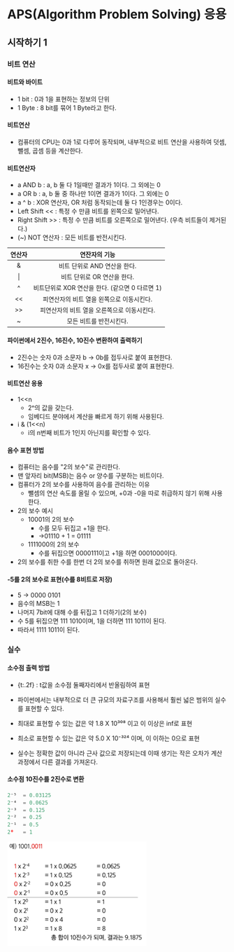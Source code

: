 ﻿# APS(Algorithm Problem Solving) 응용

## 시작하기 1

### 비트 연산

#### 비트와 바이트

- 1 bit : 0과 1을 표현하는 정보의 단위
- 1 Byte : 8 bit를 묶어 1 Byte라고 한다.

#### 비트연산

- 컴퓨터의 CPU는 0과 1로 다루어 동작되며, 내부적으로 비트 연산을 사용하여 덧셈, 뺄셈, 곱셈 등을 계산한다.

#### 비트연산자

- a AND b : a, b 둘 다 1일때만 결과가 1이다. 그 외에는 0
- a OR b : a, b 둘 중 하나만 1이면 결과가 1이다. 그 외에는 0
- a ^ b : XOR 연산자, OR 처럼 동작되는데 둘 다 1인경우는 0이다.
- Left Shift << : 특정 수 만큼 비트를 왼쪽으로 밀어낸다.
- Right Shift >> : 특정 수 만큼 비트를 오른쪽으로 밀어낸다. (우측 비트들이 제거된다.)
- (~) NOT 연산자 : 모든 비트를 반전시킨다.

| 연산자 |                  연잔자의 기능                  |
| :----: | :---------------------------------------------: |
|   &    |          비트 단위로 AND 연산을 한다.           |
|   \|   |           비트 단위로 OR 연산을 한다.           |
|   ^    | 비트단위로 XOR 연산을 한다. (같으면 0 다르면 1) |
|   <<   |    피연산자의 비트 열을 왼쪽으로 이동시킨다.    |
|   >>   |   피연산자의 비트 열을 오른쪽으로 이동시킨다.   |
|   ~    |             모든 비트를 반전시킨다.             |

#### 파이썬에서 2진수, 16진수, 10진수 변환하여 출력하기

- 2진수는 숫자 0과 소문자 b -> 0b를 접두사로 붙여 표현한다.
- 16진수는 숫자 0과 소문자 x -> 0x를 접두사로 붙여 표현한다.

#### 비트연산 응용

- 1<<n
  - 2ⁿ의 값을 갖는다.
  - 임베디드 분야에서 계산을 빠르게 하기 위해 사용된다.
- i & (1<<n)
  - i의 n번째 비트가 1인지 아닌지를 확인할 수 있다.

#### 음수 표현 방법

- 컴퓨터는 음수를 "2의 보수"로 관리한다.
- 맨 앞자리 bit(MSB)는 음수 or 양수를 구분하는 비트이다.
- 컴퓨터가 2의 보수를 사용하여 음수를 관리하는 이유
  - 뺄셈의 연산 속도를 올릴 수 있으며, +0과 -0을 따로 취급하지 않기 위해 사용한다.
- 2의 보수 예시
  - 10001의 2의 보수
    - 수를 모두 뒤집고 +1을 한다.
    - ->01110 + 1 = 01111
  - 1111000의 2의 보수
    - 수를 뒤집으면 0000111이고 +1을 하면 0001000이다.
- 2의 보수를 취한 수를 한번 더 2의 보수를 취하면 원래 값으로 돌아온다.

#### -5를 2의 보수로 표현(수를 8비트로 저장)

- 5 -> 0000 0101
- 음수의 MSB는 1
- 나머지 7bit에 대해 수를 뒤집고 1 더하기(2의 보수)
- 수 5를 뒤집으면 111 1010이며, 1을 더하면 111 1011이 된다.
- 따라서 1111 1011이 된다.

### 실수

#### 소수점 출력 방법

- {t:.2f} : t값을 소수점 둘째자리에서 반올림하여 표현

- 파이썬에서는 내부적으로 더 큰 규모의 자료구조를 사용해서 훨씬 넓은 범위의 실수를 표현할 수 있다.
- 최대로 표현할 수 있는 값은 약 1.8 X 10³⁰⁸ 이고 이 이상은 inf로 표현
- 최소로 표현할 수 있는 값은 약 5.0 X 10⁻³²⁴ 이며, 이 이하는 0으로 표현
- 실수는 정확한 값이 아니라 근사 값으로 저장되는데 이때 생기는 작은 오차가 계산 과정에서 다른 결과를 가져온다.

#### 소수점 10진수를 2진수로 변환

```py
2⁻⁵  = 0.03125
2⁻⁴  = 0.0625
2⁻³  = 0.125
2⁻²  = 0.25
2⁻¹  = 0.5
2⁰   = 1
```

![alt text](Bin_Dec_Point.png)

